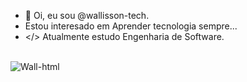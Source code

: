 - 👋 Oi, eu sou @wallisson-tech.
-  Estou interesado em Aprender tecnologia sempre...
- </> Atualmente estudo Engenharia de Software.

<div style="display: inline_block"><br/>
            <img align="center" alt="Wall-html" heigth="30" width"40" src="https://cdn.jsdelivr.net/gh/devicons/devicon/icons/adonisjs/adonisjs-original.svg" />
          
</div>

<!---
wallisson-tech/wallisson-tech is a ✨ special ✨ repository because its `README.md` (this file) appears on your GitHub profile.
You can click the Preview link to take a look at your changes.
--->
